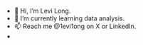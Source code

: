 - 👋 Hi, I’m Levi Long.
- 🌱 I’m currently learning data analysis.
- 📫 Reach me @1evi1ong on X or LinkedIn.
-
